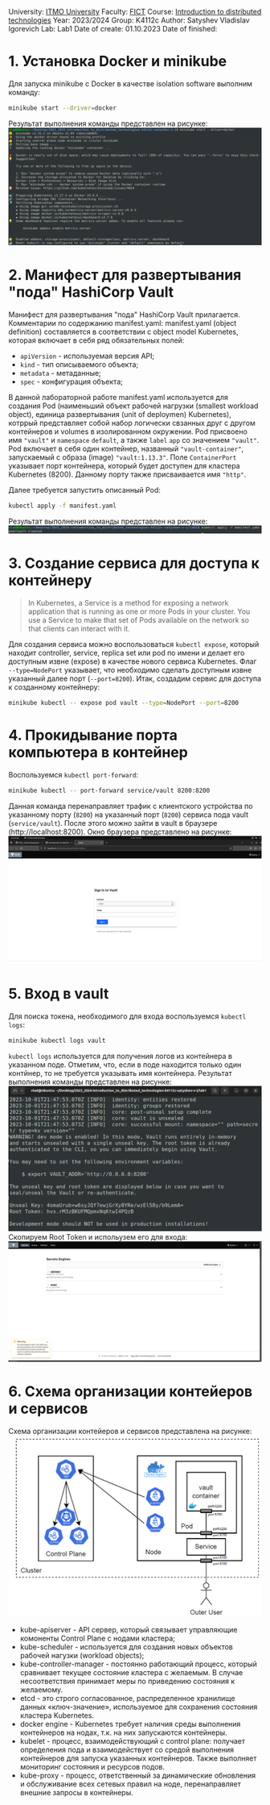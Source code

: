 University: [ITMO University](https://itmo.ru/ru/)
Faculty: [FICT](https://fict.itmo.ru)
Course: [Introduction to distributed technologies](https://github.com/itmo-ict-faculty/introduction-to-distributed-technologies)
Year: 2023/2024
Group: K4112c
Author: Satyshev Vladislav Igorevich
Lab: Lab1
Date of create: 01.10.2023
Date of finished:


# 1. Установка Docker и minikube
Для запуска minikube с Docker в качестве isolation software выполним команду:
```bash
minikube start --driver=docker
```
Результат выполнения команды представлен на рисунке:
![Рисунок 1](images/1.PNG)

# 2. Манифест для развертывания "пода" HashiCorp Vault
Манифест для развертывания "пода" HashiCorp Vault прилагается.
Комментарии по содержанию manifest.yaml:
manifest.yaml (object definition) составляется в соответствии с object model Kubernetes, которая включает в себя ряд обязательных полей:
- `apiVersion` - используемая версия API;
- `kind` - тип описываемого объекта;
- `metadata` - метаданные;
- `spec` - конфигурация объекта;

В данной лабораторной работе manifest.yaml используется для создания Pod (наименьший объект рабочей нагрузки (smallest workload object), единица развертывания (unit of deploymen) Kubernetes), котррый представляет собой набор логически свзанных друг с другом контейнеров и volumes в изолированном окружении. Pod присвоено имя `"vault"` и `namespace` `default`, а также `label` `app` со значением `"vault"`. Pod включает в себя один контейнер, названный `"vault-container"`, запускаемый с образа (image) `"vault:1.13.3"`. Поле `ContainerPort` указывает порт контейнера, который будет доступен для кластера Kubernetes (8200). Данному порту также присваивается имя `"http"`.

Далее требуется запустить описанный Pod:
```bash
kubectl apply -f manifest.yaml
```
Результат выполнения команды представлен на рисунке:
![Рисунок 2](images/2.PNG)

# 3. Создание сервиса для доступа к контейнеру
> In Kubernetes, a Service is a method for exposing a network application that is running as one or more Pods in your cluster. 
> You use a Service to make that set of Pods available on the network so that clients can interact with it.

Для создания сервиса можно воспользоваться `kubectl expose`, который находит controller, service, replica set или pod по имени и делает его доступным извне (expose) в качестве нового сервиса Kubernetes. Флаг `--type=NodePort` указывает, что необходимо сделать доступным извне указанный далее порт (`--port=8200`).
Итак, создадим сервис для доступа к созданному контейнеру:
```bash
minikube kubectl -- expose pod vault --type=NodePort --port=8200
```

# 4. Прокидывание порта компьютера в контейнер
Воспользуемся `kubectl port-forward`:
```bash
minikube kubectl -- port-forward service/vault 8200:8200
```
Данная команда перенаправляет трафик с клиентского устройства по указанному порту (`8200`) на указанный порт (`8200`) сервиса пода vault (`service/vault`).
После этого можно зайти в vault в браузере (http://localhost:8200).
Окно браузера представлено на рисунке:
![Рисунок 3](images/3.PNG)

# 5. Вход в vault
Для поиска токена, необходимого для входа воспользуемся `kubectl logs`:
```bash
minikube kubectl logs vault
```
`kubectl logs` используется для получения логов из контейнера в указанном поде. Отметим, что, если в поде находится только один контйнер, то не требуется указывать имя контейнера.
Результат выполнения команды представлен на рисунке:
![Рисунок 4](images/4.PNG)
Скопируем Root Token и испольузем его для входа:
![Рисунок 5](images/5.PNG)

# 6. Схема организации контейеров и сервисов
Схема организации контейеров и сервисов представлена на рисунке:
![Рисунок 6](images/6.PNG)

- kube-apiserver - API сервер, который связывает управляющие комоненты Control Plane с нодами кластера;
- kube-scheduler - используется для создания новых объектов рабочей нагузки (workload objects);
- kube-controller-manager - постоянно работающий процесс, который сравнивает текущее состояние кластера с желаемым. В случае несоответствия принимает меры по приведению состояния к желаемому.
- etcd - это строго согласованное, распределенное хранилище данных «ключ-значение», используемое для сохранения состояния кластера Kubernetes.
- docker engine - Kubernetes требует наличия среды выполнения контейнеров на нодах, т.к. на них запускаются контейнеры.
- kubelet - процесс, взаимодействующий с control plane: получает определения пода и взаимодействует со средой выполнения контейнеров для запуска указанных контейнеров. Также выполняет мониторинг состояния и ресурсов подов.
- kube-proxy - процесс, ответственный за динамические обновления и обслуживание всех сетевых правил на ноде, перенаправляет внешние запросы в контейнеры.
